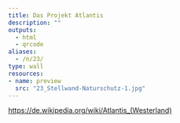 ```yaml
---
title: Das Projekt Atlantis
description: ""
outputs:
  - html
  - qrcode
aliases:
  - /n/23/
type: wall
resources:
- name: preview
  src: "23_Stellwand-Naturschutz-1.jpg"
---
```




https://de.wikipedia.org/wiki/Atlantis_(Westerland)
